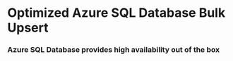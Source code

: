 # Optimized Azure SQL Database Bulk Upsert

### Azure SQL Database provides high availability out of the box
